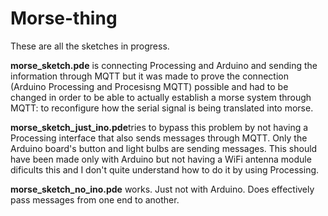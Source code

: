 # Morse-thing
These are all the sketches in progress. 
<p> <strong>morse_sketch.pde</strong> is connecting Processing and Arduino and sending the information through MQTT but it was made to prove the connection (Arduino Processing and Procesisng MQTT) possible and had to be changed in order to be able to actually establish a morse system through MQTT: to reconfigure how the serial signal is being translated into morse. </p>
<p><strong>morse_sketch_just_ino.pde</strong>tries to bypass this problem by not having a Processing interface that also sends messages through MQTT. Only the Arduino board's button and light bulbs are sending messages. This should have been made only with Arduino but not having a WiFi antenna module dificults this and I don't quite understand how to do it by using Processing. </p>
<p><strong>morse_sketch_no_ino.pde</strong> works. Just not with Arduino. Does effectively pass messages from one end to another. 
